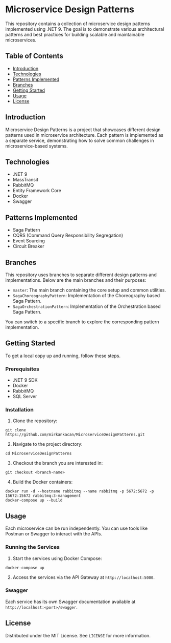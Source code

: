 # Microservice Design Patterns

This repository contains a collection of microservice design patterns implemented using .NET 9. The goal is to demonstrate various architectural patterns and best practices for building scalable and maintainable microservices.

## Table of Contents

- [Introduction](#introduction)
- [Technologies](#technologies)
- [Patterns Implemented](#patterns-implemented)
- [Branches](#branches)
- [Getting Started](#getting-started)
- [Usage](#usage)
- [License](#license)

## Introduction

Microservice Design Patterns is a project that showcases different design patterns used in microservice architecture. Each pattern is implemented as a separate service, demonstrating how to solve common challenges in microservice-based systems.

## Technologies

- .NET 9
- MassTransit
- RabbitMQ
- Entity Framework Core
- Docker
- Swagger

## Patterns Implemented

- Saga Pattern
- CQRS (Command Query Responsibility Segregation)
- Event Sourcing
- Circuit Breaker

## Branches

This repository uses branches to separate different design patterns and implementations. Below are the main branches and their purposes:

- `master`: The main branch containing the core setup and common utilities.
- `SagaChoreographyPattern`: Implementation of the Choreography based Saga Pattern.
- `SagaOrchestrationPattern`:  Implementation of the Orchestration based Saga Pattern.

You can switch to a specific branch to explore the corresponding pattern implementation.

## Getting Started

To get a local copy up and running, follow these steps.

### Prerequisites

- .NET 9 SDK
- Docker
- RabbitMQ
- SQL Server

### Installation

1. Clone the repository:
```
git clone https://github.com/mirkankacan/MicroserviceDesignPatterns.git
```
2. Navigate to the project directory:
```
cd MicroserviceDesignPatterns
```
3. Checkout the branch you are interested in:
```
git checkout <branch-name>
```
4. Build the Docker containers:
```
docker run -d --hostname rabbitmq --name rabbitmq -p 5672:5672 -p 15672:15672 rabbitmq:3-management
docker-compose up --build
```

## Usage

Each microservice can be run independently. You can use tools like Postman or Swagger to interact with the APIs.

### Running the Services

1. Start the services using Docker Compose:
```
docker-compose up
```
2. Access the services via the API Gateway at `http://localhost:5000`.

### Swagger

Each service has its own Swagger documentation available at `http://localhost:<port>/swagger`.

## License

Distributed under the MIT License. See `LICENSE` for more information.
